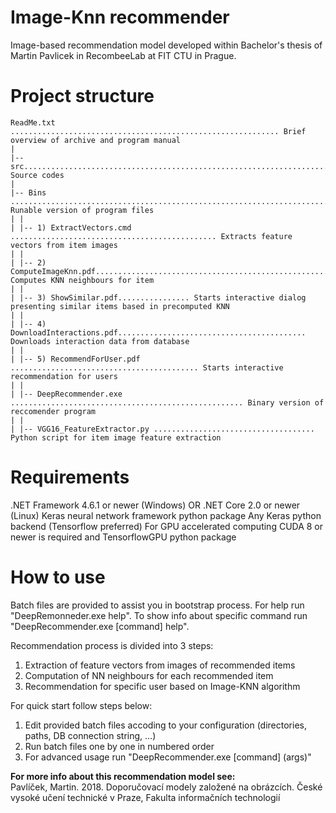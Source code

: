 Image-Knn recommender
===========
Image-based recommendation model developed within Bachelor's thesis of Martin Pavlicek in RecombeeLab at FIT CTU in Prague.

Project structure
==================
```
ReadMe.txt ............................................................ Brief overview of archive and program manual
|
|-- src................................................................................................ Source codes
|
|-- Bins .......................................................................... Runable version of program files
| |
| |-- 1) ExtractVectors.cmd .............................................. Extracts feature vectors from item images
| |
| |-- 2) ComputeImageKnn.pdf....................................................... Computes KNN neighbours for item
| |
| |-- 3) ShowSimilar.pdf................ Starts interactive dialog presenting similar items based in precomputed KNN
| |
| |-- 4) DownloadInteractions.pdf.......................................... Downloads interaction data from database
| |
| |-- 5) RecommendForUser.pdf .......................................... Starts interactive recommendation for users
| |
| |-- DeepRecommender.exe .................................................... Binary version of reccomender program
| |
| |-- VGG16_FeatureExtractor.py .................................... Python script for item image feature extraction
```

Requirements
===============
.NET Framework 4.6.1 or newer (Windows) OR .NET Core 2.0 or newer (Linux)
Keras neural network framework python package
Any Keras python backend (Tensorflow preferred)
For GPU accelerated computing CUDA 8 or newer is required and TensorflowGPU python package

How to use
==============
Batch files are provided to assist you in bootstrap process.
For help run "DeepRemonneder.exe help".
To show info about specific command run "DeepRecommender.exe [command] help".

Recommendation process is divided into 3 steps:
1) Extraction of feature vectors from images of recommended items
2) Computation of NN neighbours for each recommended item
3) Recommendation for specific user based on Image-KNN algorithm

For quick start follow steps below:
1) Edit provided batch files accoding to your configuration (directories, paths, DB connection string, ...)
2) Run batch files one by one in numbered order
3) For advanced usage run "DeepRecommender.exe [command] (args)"

<b>For more info about this recommendation model see:</b><br>
Pavlíček, Martin. 2018. Doporučovací modely založené na obrázcích. České vysoké učení technické v Praze, Fakulta informačních
technologií